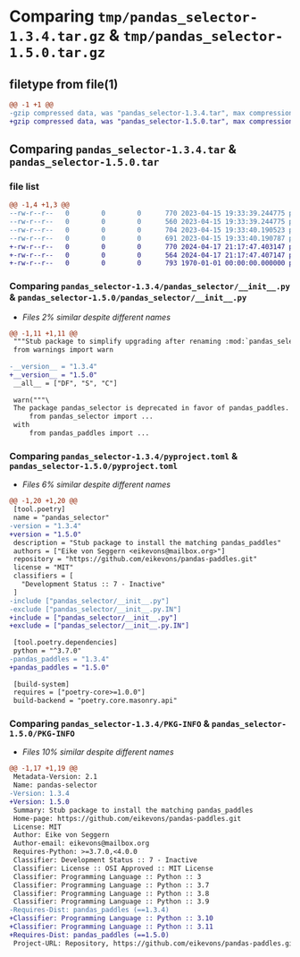 # Comparing `tmp/pandas_selector-1.3.4.tar.gz` & `tmp/pandas_selector-1.5.0.tar.gz`

## filetype from file(1)

```diff
@@ -1 +1 @@
-gzip compressed data, was "pandas_selector-1.3.4.tar", max compression
+gzip compressed data, was "pandas_selector-1.5.0.tar", max compression
```

## Comparing `pandas_selector-1.3.4.tar` & `pandas_selector-1.5.0.tar`

### file list

```diff
@@ -1,4 +1,3 @@
--rw-r--r--   0        0        0      770 2023-04-15 19:33:39.244775 pandas_selector-1.3.4/pandas_selector/__init__.py
--rw-r--r--   0        0        0      560 2023-04-15 19:33:39.244775 pandas_selector-1.3.4/pyproject.toml
--rw-r--r--   0        0        0      704 2023-04-15 19:33:40.190523 pandas_selector-1.3.4/setup.py
--rw-r--r--   0        0        0      691 2023-04-15 19:33:40.190787 pandas_selector-1.3.4/PKG-INFO
+-rw-r--r--   0        0        0      770 2024-04-17 21:17:47.403147 pandas_selector-1.5.0/pandas_selector/__init__.py
+-rw-r--r--   0        0        0      564 2024-04-17 21:17:47.407147 pandas_selector-1.5.0/pyproject.toml
+-rw-r--r--   0        0        0      793 1970-01-01 00:00:00.000000 pandas_selector-1.5.0/PKG-INFO
```

### Comparing `pandas_selector-1.3.4/pandas_selector/__init__.py` & `pandas_selector-1.5.0/pandas_selector/__init__.py`

 * *Files 2% similar despite different names*

```diff
@@ -1,11 +1,11 @@
 """Stub package to simplify upgrading after renaming :mod:`pandas_selector` to :mod:`pandas_paddles`."""
 from warnings import warn
 
-__version__ = "1.3.4"
+__version__ = "1.5.0"
 __all__ = ["DF", "S", "C"]
 
 warn("""\
 The package pandas_selector is deprecated in favor of pandas_paddles. Please replace pandas_selector by pandas_paddles in your dependencies and update your code by replacing
     from pandas_selector import ...
 with
     from pandas_paddles import ...
```

### Comparing `pandas_selector-1.3.4/pyproject.toml` & `pandas_selector-1.5.0/pyproject.toml`

 * *Files 6% similar despite different names*

```diff
@@ -1,20 +1,20 @@
 [tool.poetry]
 name = "pandas_selector"
-version = "1.3.4"
+version = "1.5.0"
 description = "Stub package to install the matching pandas_paddles"
 authors = ["Eike von Seggern <eikevons@mailbox.org>"]
 repository = "https://github.com/eikevons/pandas-paddles.git"
 license = "MIT"
 classifiers = [
   "Development Status :: 7 - Inactive"
 ]
-include ["pandas_selector/__init__.py"]
-exclude ["pandas_selector/__init__.py.IN"]
+include = ["pandas_selector/__init__.py"]
+exclude = ["pandas_selector/__init__.py.IN"]
 
 [tool.poetry.dependencies]
 python = "^3.7.0"
-pandas_paddles = "1.3.4"
+pandas_paddles = "1.5.0"
 
 [build-system]
 requires = ["poetry-core>=1.0.0"]
 build-backend = "poetry.core.masonry.api"
```

### Comparing `pandas_selector-1.3.4/PKG-INFO` & `pandas_selector-1.5.0/PKG-INFO`

 * *Files 10% similar despite different names*

```diff
@@ -1,17 +1,19 @@
 Metadata-Version: 2.1
 Name: pandas-selector
-Version: 1.3.4
+Version: 1.5.0
 Summary: Stub package to install the matching pandas_paddles
 Home-page: https://github.com/eikevons/pandas-paddles.git
 License: MIT
 Author: Eike von Seggern
 Author-email: eikevons@mailbox.org
 Requires-Python: >=3.7.0,<4.0.0
 Classifier: Development Status :: 7 - Inactive
 Classifier: License :: OSI Approved :: MIT License
 Classifier: Programming Language :: Python :: 3
 Classifier: Programming Language :: Python :: 3.7
 Classifier: Programming Language :: Python :: 3.8
 Classifier: Programming Language :: Python :: 3.9
-Requires-Dist: pandas_paddles (==1.3.4)
+Classifier: Programming Language :: Python :: 3.10
+Classifier: Programming Language :: Python :: 3.11
+Requires-Dist: pandas_paddles (==1.5.0)
 Project-URL: Repository, https://github.com/eikevons/pandas-paddles.git
```

